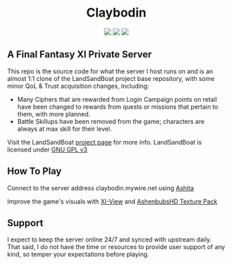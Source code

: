 <p align="center">
    <h1 align="center">Claybodin</h1>
</p>

<p align="center">
<a href="https://github.com/Claybie/claybodin/actions/workflows/build.yml?query=base"><img src="https://github.com/LandSandBoat/server/actions/workflows/build.yml/badge.svg"/></a>
<a href="https://app.snyk.io/org/claybie/project/0420e742-3891-4280-9d9e-817ec5d7979e"><img src="https://app.snyk.io/org/claybie/project/0420e742-3891-4280-9d9e-817ec5d7979e"></a>
<a href="https://www.gnu.org/licenses/gpl-3.0"><img src="https://img.shields.io/badge/License-GPLv3-blue.svg"/></a>

</p>

## A Final Fantasy XI Private Server

This repo is the source code for what the server I host runs on and is an almost 1:1 clone of the LandSandBoat project base repository, with some minor QoL & Trust acquisition changes, including:

<ul>
    <li>Many Ciphers that are rewarded from Login Campaign points on retail have been changed to rewards from quests or missions that pertain to them, with more planned.</li>
    <li>Battle Skillups have been removed from the game; characters are always at max skill for their level.
    </li>
</ul>



Visit the LandSandBoat [project page](https://github.com/LandSandBoat/server/) for more info. LandSandBoat is licensed under [GNU GPL v3](https://github.com/LandSandBoat/server/blob/base/LICENSE)

## How To Play

Connect to the server address claybodin.mywire.net using [Ashita](https://ashitaxi.com/) 

Improve the game's visuals with [XI-View](https://github.com/Caradog/XI-View) and [AshenbubsHD Texture Pack](https://www.nexusmods.com/finalfantasy11/mods/1)

## Support

I expect to keep the server online 24/7 and synced with upstream daily. That said, I do not have the time or resources to provide user support of any kind, so temper your expectations before playing.
